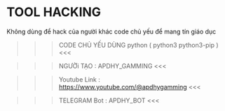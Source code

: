 # TOOL HACKING
Không dùng để hack của người khác
code chủ yếu để mang tín giáo dục 
   >>> CODE CHỦ YẾU DÙNG python ( python3 python3-pip )  <<<

   >>> NGƯỜi TẠO : APDHY_GAMMING <<<

   >>> Youtube Link : https://www.youtube.com/@apdhygamming <<<

   >>> TELEGRAM Bot : APDHY_BOT <<<
